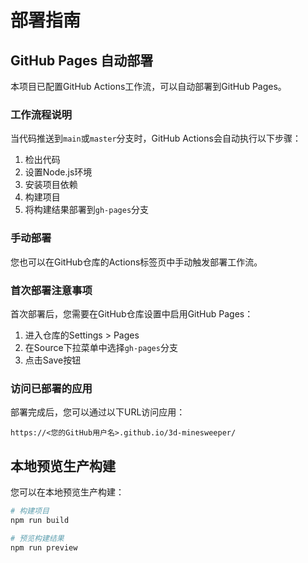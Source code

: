 # 部署指南

## GitHub Pages 自动部署

本项目已配置GitHub Actions工作流，可以自动部署到GitHub Pages。

### 工作流程说明

当代码推送到`main`或`master`分支时，GitHub Actions会自动执行以下步骤：

1. 检出代码
2. 设置Node.js环境
3. 安装项目依赖
4. 构建项目
5. 将构建结果部署到`gh-pages`分支

### 手动部署

您也可以在GitHub仓库的Actions标签页中手动触发部署工作流。

### 首次部署注意事项

首次部署后，您需要在GitHub仓库设置中启用GitHub Pages：

1. 进入仓库的Settings > Pages
2. 在Source下拉菜单中选择`gh-pages`分支
3. 点击Save按钮

### 访问已部署的应用

部署完成后，您可以通过以下URL访问应用：

```
https://<您的GitHub用户名>.github.io/3d-minesweeper/
```

## 本地预览生产构建

您可以在本地预览生产构建：

```bash
# 构建项目
npm run build

# 预览构建结果
npm run preview
```